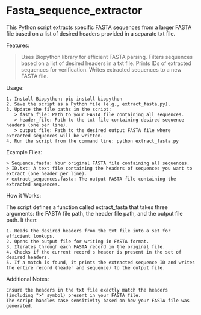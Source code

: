 # Fasta_sequence_extractor
This Python script extracts specific FASTA sequences from a larger FASTA file based on a list of desired headers provided in a separate txt file.

Features:

   > Uses Biopython library for efficient FASTA parsing.
   > Filters sequences based on a list of desired headers in a txt file.
   > Prints IDs of extracted sequences for verification.
   > Writes extracted sequences to a new FASTA file.

Usage:

    1. Install Biopython: pip install biopython
    2. Save the script as a Python file (e.g., extract_fasta.py).
    3. Update the file paths in the script:
       > fasta_file: Path to your FASTA file containing all sequences.
       > header_file: Path to the txt file containing desired sequence headers (one per line).
       > output_file: Path to the desired output FASTA file where extracted sequences will be written.
    4. Run the script from the command line: python extract_fasta.py

Example Files:

    > Sequence.fasta: Your original FASTA file containing all sequences.
    > ID.txt: A text file containing the headers of sequences you want to extract (one header per line).
    > extract_sequences.fasta: The output FASTA file containing the extracted sequences.

How it Works:

The script defines a function called extract_fasta that takes three arguments: the FASTA file path, the header file path, and the output file path. It then:

    1. Reads the desired headers from the txt file into a set for efficient lookups.
    2. Opens the output file for writing in FASTA format.
    3. Iterates through each FASTA record in the original file.
    4. Checks if the current record's header is present in the set of desired headers.
    5. If a match is found, it prints the extracted sequence ID and writes the entire record (header and sequence) to the output file.

Additional Notes:

    Ensure the headers in the txt file exactly match the headers (including ">" symbol) present in your FASTA file.
    The script handles case sensitivity based on how your FASTA file was generated.
